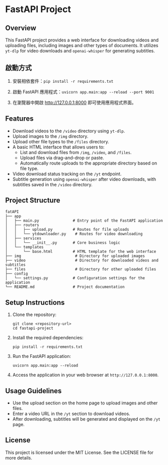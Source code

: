 # FastAPI Project

## Overview

This FastAPI project provides a web interface for downloading videos and uploading files, including images and other types of documents. It utilizes `yt-dlp` for video downloads and `openai-whisper` for generating subtitles.

## 啟動方式

1. 安裝相依套件：`pip install -r requirements.txt`

2. 啟動 FastAPI 應用程式：`uvicorn app.main:app --reload --port 9001`

3. 在瀏覽器中開啟 <http://127.0.0.1:8000> 即可使用應用程式界面。

## Features

- Download videos to the `/video` directory using `yt-dlp`.
- Upload images to the `/img` directory.
- Upload other file types to the `/files` directory.
- A basic HTML interface that allows users to:
  - List and download files from `/img`, `/video`, and `/files`.
  - Upload files via drag-and-drop or paste.
  - Automatically route uploads to the appropriate directory based on file type.
- Video download status tracking on the `/yt` endpoint.
- Subtitle generation using `openai-whisper` after video downloads, with subtitles saved in the `/video` directory.

## Project Structure

```
fatAPI
├── app
│   ├── main.py               # Entry point of the FastAPI application
│   ├── routers
│   │   ├── upload.py         # Routes for file uploads
│   │   └── ytdownloader.py    # Routes for video downloading
│   ├── services
│   │   └── __init__.py       # Core business logic
│   └── templates
│       └── base.html         # HTML template for the web interface
├── img                        # Directory for uploaded images
├── video                      # Directory for downloaded videos and subtitles
├── files                      # Directory for other uploaded files
├── config
│   └── settings.py           # Configuration settings for the application
└── README.md                 # Project documentation
```

## Setup Instructions

1. Clone the repository:
   ```
   git clone <repository-url>
   cd fastapi-project
   ```

2. Install the required dependencies:
   ```
   pip install -r requirements.txt
   ```

3. Run the FastAPI application:
   ```
   uvicorn app.main:app --reload
   ```

4. Access the application in your web browser at `http://127.0.0.1:8000`.

## Usage Guidelines

- Use the upload section on the home page to upload images and other files.
- Enter a video URL in the `/yt` section to download videos.
- After downloading, subtitles will be generated and displayed on the `/yt` page.

## License

This project is licensed under the MIT License. See the LICENSE file for more details.